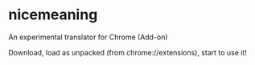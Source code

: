 nicemeaning
===========

An experimental translator for Chrome (Add-on)

Download, load as unpacked (from chrome://extensions), start to use it!